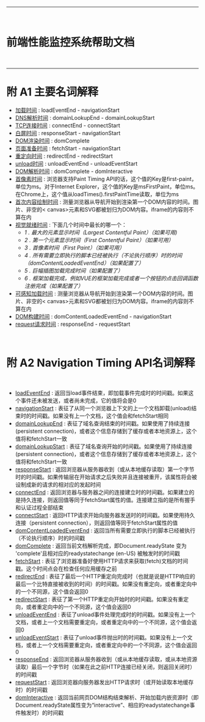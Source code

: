 
---

&nbsp;

__前端性能监控系统帮助文档__
========================

&nbsp;

---

# 附 A1 主要名词解释

- [加载时间]() : loadEventEnd - navigationStart
- [DNS解析时间]() : domainLookupEnd - domainLookupStart
- [TCP连接时间]() : connectEnd - connectStart
- [白屏时间]() : responseStart - navigationStart
- [DOM渲染时间]() : domComplete
- [页面准备时间]() : fetchStart - navigationStart
- [重定向时间]() : redirectEnd - redirectStart
- [unload时间]() : unloadEventEnd - unloadEventStart
- [DOM解析时间]() : domComplete - domInteractive
- [首像素时间]() : 浏览器支持Paint Timing API的话，这个值的Key是first-paint，单位为ms。对于Internet Explorer，这个值的Key是msFirstPaint，单位ms。在Chrome上，这个值从loadTimes().firstPaintTime读取，单位为ms
- [首次内容绘制时间]() : 测量浏览器从导航开始到渲染第一个DOM内容的时间。图片、非空的< canvas>元素和SVG都被划归为DOM内容。iframe的内容则不算在内
- [视觉就绪时间]() : 下面几个时间中最长的哪一个：
  * *1 . 最大的元素显示时间（Largest Contentful Paint）（如果可用)*
  * *2 . 第一个元素显示时间（First Contentful Paint）（如果可用）*
  * *3 . 首像素时间（First Paint）（如果可用）*
  * *4 . 所有需要立即执行的脚本已经被执行（不论执行顺序）时的时间（domContentLoadedEventEnd）（如果配置了）*
  * *5 . 巨幅插图加载完成时间（如果配置了）*
  * *6 . 框架加载完成，例如VUE的框架加载完成或者一个按钮的点击回调函数注册完成（如果配置了）*
- [可感知加载时间]() : 测量浏览器从导航开始到渲染第一个DOM内容的时间。图片、非空的< canvas>元素和SVG都被划归为DOM内容。iframe的内容则不算在内
- [DOM构建时间]() : domContentLoadedEventEnd - navigationStart
- [request请求时间]() : responseEnd - requestStart

&nbsp;

# 附 A2 Navigation Timing API名词解释

&nbsp;

- [loadEventEnd]() : 返回当load事件结束，即加载事件完成时的时间戳。如果这个事件还未被发送，或者尚未完成，它的值将会是0
- [navigationStart]() : 表征了从同一个浏览器上下文的上一个文档卸载(unload)结束时的时间戳。如果没有上一个文档，这个值会和fetchStart相同
- [domainLookupEnd]() : 表征了域名查询结束的时间戳。如果使用了持续连接(persistent connection)，或者这个信息存储到了缓存或者本地资源上，这个值将和fetchStart一致
- [domainLookupStart]() : 表征了域名查询开始的时间戳。如果使用了持续连接(persistent connection)，或者这个信息存储到了缓存或者本地资源上，这个值将和fetchStart一致
- [responseStart]() : 返回浏览器从服务器收到（或从本地缓存读取）第一个字节时的时间戳。如果传输层在开始请求之后失败并且连接被重开，该属性将会被设制成新的请求的相对应的发起时间
- [connectEnd]() : 返回浏览器与服务器之间的连接建立时的时间戳。如果建立的是持久连接，则返回值等同于fetchStart属性的值。连接建立指的是所有握手和认证过程全部结束
- [connectStart]() : 返回HTTP请求开始向服务器发送时的时间戳。如果使用持久连接（persistent connection），则返回值等同于fetchStart属性的值
- [domContentLoadedEventEnd]() : 返回当所有需要立即执行的脚本已经被执行（不论执行顺序）时的时间戳
- [domComplete]() : 返回当前文档解析完成，即Document.readyState 变为 'complete'且相对应的readystatechange (en-US) 被触发时的时间戳
- [fetchStart]() : 表征了浏览器准备好使用HTTP请求来获取(fetch)文档的时间戳。这个时间点会在检查任何应用缓存之前
- [redirectEnd]() : 表征了最后一个HTTP重定向完成时（也就是说是HTTP响应的最后一个比特直接被收到的时间）的时间戳。如果没有重定向，或者重定向中的一个不同源，这个值会返回0
- [redirectStart]() : 表征了第一个HTTP重定向开始时的时间戳。如果没有重定向，或者重定向中的一个不同源，这个值会返回0
- [unloadEventEnd]() : 表征了unload事件处理完成时的时间戳。如果没有上一个文档，或者上一个文档需要重定向，或者重定向中的一个不同源，这个值会返回0
- [unloadEventStart]() : 表征了unload事件抛出时的时间戳。如果没有上一个文档，或者上一个文档需要重定向，或者重定向中的一个不同源，这个值会返回0
- [responseEnd]() : 返回浏览器从服务器收到（或从本地缓存读取，或从本地资源读取）最后一个字节时（如果在此之前HTTP连接已经关闭，则返回关闭时）的时间戳
- [requestStart]() : 返回浏览器向服务器发出HTTP请求时（或开始读取本地缓存时）的时间戳
- [domInteractive]() : 返回当前网页DOM结构结束解析、开始加载内嵌资源时（即Document.readyState属性变为“interactive”、相应的readystatechange事件触发时）的时间戳

